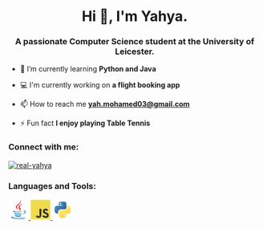 <h1 align="center">Hi 👋, I'm Yahya.</h1>
<h3 align="center">A passionate Computer Science student at the University of Leicester.</h3>

- 🌱 I’m currently learning **Python and Java**

- 💻 I'm currently working on **a flight booking app**

- 📫 How to reach me **yah.mohamed03@gmail.com**

- ⚡ Fun fact **I enjoy playing Table Tennis**

<h3 align="left">Connect with me:</h3>
<p align="left">
<a href="https://linkedin.com/in/real-yahya" target="blank"><img align="center" src="https://raw.githubusercontent.com/rahuldkjain/github-profile-readme-generator/master/src/images/icons/Social/linked-in-alt.svg" alt="real-yahya" height="30" width="40" /></a>
</p>

<h3 align="left">Languages and Tools:</h3>
<p align="left"> <a href="https://www.java.com" target="_blank" rel="noreferrer"> <img src="https://raw.githubusercontent.com/devicons/devicon/master/icons/java/java-original.svg" alt="java" width="40" height="40"/> </a> <a href="https://developer.mozilla.org/en-US/docs/Web/JavaScript" target="_blank" rel="noreferrer"> <img src="https://raw.githubusercontent.com/devicons/devicon/master/icons/javascript/javascript-original.svg" alt="javascript" width="40" height="40"/> </a> <a href="https://www.python.org" target="_blank" rel="noreferrer"> <img src="https://raw.githubusercontent.com/devicons/devicon/master/icons/python/python-original.svg" alt="python" width="40" height="40"/> </a> </p>

